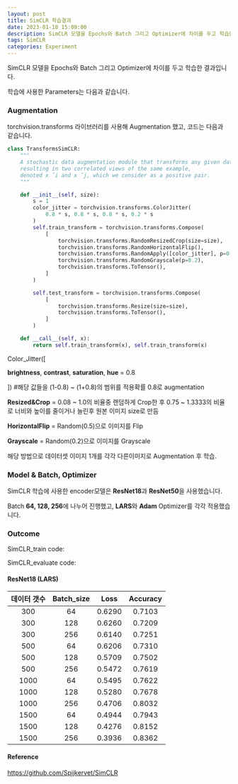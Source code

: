 ```yaml
---
layout: post
title: SimCLR 학습결과
date: 2023-01-18 15:09:00
description: SimCLR 모델을 Epochs와 Batch 그리고 Optimizer에 차이를 두고 학습한 결과입니다.
tags: SimCLR
categories: Experiment
---
```




SimCLR 모델을 Epochs와 Batch 그리고 Optimizer에 차이를 두고 학습한 결과입니다.

학습에 사용한 Parameters는 다음과 같습니다.





### Augmentation



torchvision.transforms 라이브러리를 사용해 Augmentation 했고, 코드는 다음과 같습니다.

```python
class TransformsSimCLR:
    """
    A stochastic data augmentation module that transforms any given data example randomly
    resulting in two correlated views of the same example,
    denoted x ̃i and x ̃j, which we consider as a positive pair.
    """

    def __init__(self, size):
        s = 1
        color_jitter = torchvision.transforms.ColorJitter(
            0.8 * s, 0.8 * s, 0.8 * s, 0.2 * s
        )
        self.train_transform = torchvision.transforms.Compose(
            [
                torchvision.transforms.RandomResizedCrop(size=size),
                torchvision.transforms.RandomHorizontalFlip(),
                torchvision.transforms.RandomApply([color_jitter], p=0.8),
                torchvision.transforms.RandomGrayscale(p=0.2),
                torchvision.transforms.ToTensor(),
            ]
        )

        self.test_transform = torchvision.transforms.Compose(
            [
                torchvision.transforms.Resize(size=size),
                torchvision.transforms.ToTensor(),
            ]
        )

    def __call__(self, x):
        return self.train_transform(x), self.train_transform(x)
```



Color_Jitter([

**brightness**, **contrast**, **saturation**, **hue** = 0.8

]) #해당 값들을 (1-0.8) ~ (1+0.8)의 범위를 적용확률 0.8로 augmentation

**Resized&Crop** = 0.08 ~ 1.0의 비율중 랜덤하게 Crop한 후 0.75 ~ 1.3333의 비율로 너비와 높이를 줄이거나 늘린후 원본 이미지 size로 만듬

**HorizontalFlip** = Random(0.5)으로 이미지를 Flip

**Grayscale** = Random(0.2)으로 이미지를 Grayscale

해당 방법으로 데이터셋 이미지 1개를 각각 다른이미지로 Augmentation 후 학습.







### Model & Batch, Optimizer



SimCLR 학습에 사용한 encoder모델은 **ResNet18**과 **ResNet50**을 사용했습니다.

Batch **64, 128, 256**에 나누어 진행했고, **LARS**와 **Adam** Optimizer를 각각 적용했습니다.







### Outcome

SimCLR_train code: 

SimCLR_evaluate code: 

#### ResNet18 (LARS)

| 데이터 갯수 | Batch_size |  Loss  | Accuracy |
| :---------: | :--------: | :----: | :------: |
|     300     |     64     | 0.6290 |  0.7103  |
|     300     |    128     | 0.6260 |  0.7209  |
|     300     |    256     | 0.6140 |  0.7251  |
|     500     |     64     | 0.6206 |  0.7310  |
|     500     |    128     | 0.5709 |  0.7502  |
|     500     |    256     | 0.5472 |  0.7619  |
|    1000     |     64     | 0.5495 |  0.7622  |
|    1000     |    128     | 0.5280 |  0.7678  |
|    1000     |    256     | 0.4706 |  0.8032  |
|    1500     |     64     | 0.4944 |  0.7943  |
|    1500     |    128     | 0.4276 |  0.8152  |
|    1500     |    256     | 0.3936 |  0.8362  |





#### Reference

https://github.com/Spijkervet/SimCLR
